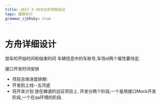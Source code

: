 ```yaml
---
title: 2017-3-30与北京视频会议
tags: 捷顺车行
grammar_cjkRuby: true
---
```

# 方舟详细设计
锁车的开始时间和结束时间
车辆信息中的车账号,车场id两个属性要待定.

接口开发时间安排

* 项目总体进度排期:
* 开发到上线--五月底
* 将开发计划 放在蝉道的远征项目上.
 开发分两个阶段,一个是用接口Mock开发阶段,一个在qa环境的阶段.
